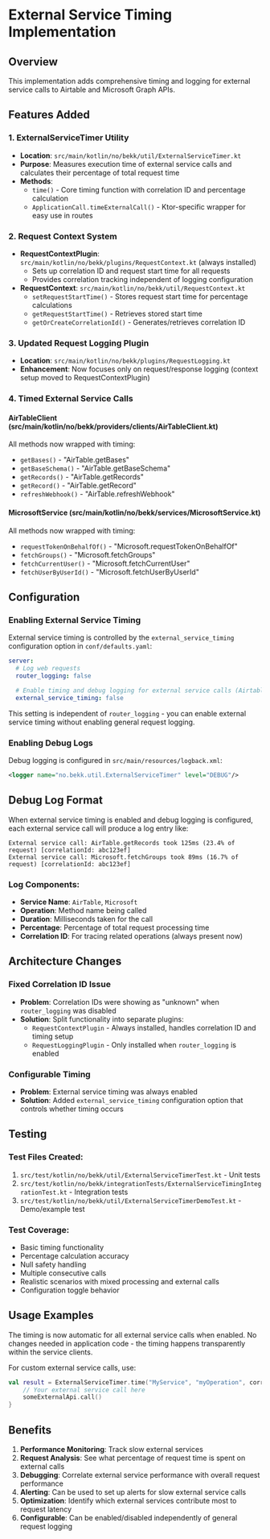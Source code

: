 # External Service Timing Implementation

## Overview
This implementation adds comprehensive timing and logging for external service calls to Airtable and Microsoft Graph APIs.

## Features Added

### 1. ExternalServiceTimer Utility
- **Location**: `src/main/kotlin/no/bekk/util/ExternalServiceTimer.kt`
- **Purpose**: Measures execution time of external service calls and calculates their percentage of total request time
- **Methods**:
  - `time()` - Core timing function with correlation ID and percentage calculation
  - `ApplicationCall.timeExternalCall()` - Ktor-specific wrapper for easy use in routes

### 2. Request Context System
- **RequestContextPlugin**: `src/main/kotlin/no/bekk/plugins/RequestContext.kt` (always installed)
  - Sets up correlation ID and request start time for all requests
  - Provides correlation tracking independent of logging configuration
- **RequestContext**: `src/main/kotlin/no/bekk/util/RequestContext.kt`
  - `setRequestStartTime()` - Stores request start time for percentage calculations
  - `getRequestStartTime()` - Retrieves stored start time
  - `getOrCreateCorrelationId()` - Generates/retrieves correlation ID

### 3. Updated Request Logging Plugin
- **Location**: `src/main/kotlin/no/bekk/plugins/RequestLogging.kt`
- **Enhancement**: Now focuses only on request/response logging (context setup moved to RequestContextPlugin)

### 4. Timed External Service Calls

#### AirTableClient (src/main/kotlin/no/bekk/providers/clients/AirTableClient.kt)
All methods now wrapped with timing:
- `getBases()` - "AirTable.getBases"
- `getBaseSchema()` - "AirTable.getBaseSchema"  
- `getRecords()` - "AirTable.getRecords"
- `getRecord()` - "AirTable.getRecord"
- `refreshWebhook()` - "AirTable.refreshWebhook"

#### MicrosoftService (src/main/kotlin/no/bekk/services/MicrosoftService.kt)
All methods now wrapped with timing:
- `requestTokenOnBehalfOf()` - "Microsoft.requestTokenOnBehalfOf"
- `fetchGroups()` - "Microsoft.fetchGroups"
- `fetchCurrentUser()` - "Microsoft.fetchCurrentUser"
- `fetchUserByUserId()` - "Microsoft.fetchUserByUserId"

## Configuration

### Enabling External Service Timing
External service timing is controlled by the `external_service_timing` configuration option in `conf/defaults.yaml`:

```yaml
server:
  # Log web requests
  router_logging: false

  # Enable timing and debug logging for external service calls (Airtable, Microsoft Graph)
  external_service_timing: false
```

This setting is independent of `router_logging` - you can enable external service timing without enabling general request logging.

### Enabling Debug Logs
Debug logging is configured in `src/main/resources/logback.xml`:

```xml
<logger name="no.bekk.util.ExternalServiceTimer" level="DEBUG"/>
```

## Debug Log Format

When external service timing is enabled and debug logging is configured, each external service call will produce a log entry like:

```
External service call: AirTable.getRecords took 125ms (23.4% of request) [correlationId: abc123ef]
External service call: Microsoft.fetchGroups took 89ms (16.7% of request) [correlationId: abc123ef]
```

### Log Components:
- **Service Name**: `AirTable`, `Microsoft`
- **Operation**: Method name being called
- **Duration**: Milliseconds taken for the call
- **Percentage**: Percentage of total request processing time
- **Correlation ID**: For tracing related operations (always present now)

## Architecture Changes

### Fixed Correlation ID Issue
- **Problem**: Correlation IDs were showing as "unknown" when `router_logging` was disabled
- **Solution**: Split functionality into separate plugins:
  - `RequestContextPlugin` - Always installed, handles correlation ID and timing setup
  - `RequestLoggingPlugin` - Only installed when `router_logging` is enabled

### Configurable Timing
- **Problem**: External service timing was always enabled
- **Solution**: Added `external_service_timing` configuration option that controls whether timing occurs

## Testing

### Test Files Created:
1. `src/test/kotlin/no/bekk/util/ExternalServiceTimerTest.kt` - Unit tests
2. `src/test/kotlin/no/bekk/integrationTests/ExternalServiceTimingIntegrationTest.kt` - Integration tests
3. `src/test/kotlin/no/bekk/util/ExternalServiceTimerDemoTest.kt` - Demo/example test

### Test Coverage:
- Basic timing functionality
- Percentage calculation accuracy
- Null safety handling
- Multiple consecutive calls
- Realistic scenarios with mixed processing and external calls
- Configuration toggle behavior

## Usage Examples

The timing is now automatic for all external service calls when enabled. No changes needed in application code - the timing happens transparently within the service clients.

For custom external service calls, use:

```kotlin
val result = ExternalServiceTimer.time("MyService", "myOperation", correlationId, requestStartTime) {
    // Your external service call here
    someExternalApi.call()
}
```

## Benefits

1. **Performance Monitoring**: Track slow external services
2. **Request Analysis**: See what percentage of request time is spent on external calls
3. **Debugging**: Correlate external service performance with overall request performance
4. **Alerting**: Can be used to set up alerts for slow external service calls
5. **Optimization**: Identify which external services contribute most to request latency
6. **Configurable**: Can be enabled/disabled independently of general request logging